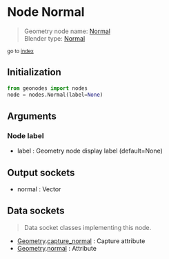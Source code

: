 
# Node Normal

> Geometry node name: [Normal](https://docs.blender.org/manual/en/latest/modeling/geometry_nodes/input/normal.html)<br>
  Blender type: [Normal](https://docs.blender.org/api/current/bpy.types.GeometryNodeInputNormal.html)
  
<sub>go to [index](/docs/index.md)</sub>

Initialization
--------------
```python
from geonodes import nodes
node = nodes.Normal(label=None)
```



## Arguments


### Node label

- label : Geometry node display label (default=None)

## Output sockets

- normal : Vector

## Data sockets

> Data socket classes implementing this node.
  
  
- [Geometry](/docs/sockets/Geometry.md).[capture_normal](/docs/sockets/Geometry.md#capture_normal) : Capture attribute
- [Geometry](/docs/sockets/Geometry.md).[normal](/docs/sockets/Geometry.md#normal) : Attribute
  
